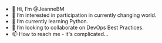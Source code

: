 - 👋 Hi, I’m @JeanneBM
- 👀 I’m interested in participation in currently changing world.
- 🌱 I’m currently learning Python.
- 💞️ I’m looking to collaborate on DevOps Best Practices.
- 📫 How to reach me - it's complicated...

<!---
JeanneBM/JeanneBM is a ✨ special ✨ repository because its `README.md` (this file) appears on your GitHub profile.
You can click the Preview link to take a look at your changes.
--->
